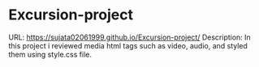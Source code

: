 # Excursion-project
URL: https://sujata02061999.github.io/Excursion-project/
Description: In this project i reviewed media html tags such as video, audio, and styled them using style.css file.
